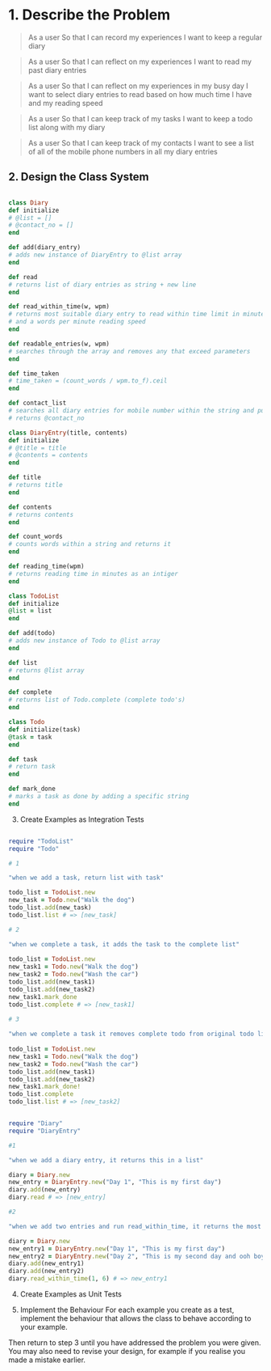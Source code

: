 # 1. Describe the Problem

> As a user
> So that I can record my experiences
> I want to keep a regular diary

> As a user
> So that I can reflect on my experiences
> I want to read my past diary entries

> As a user
> So that I can reflect on my experiences in my busy day
> I want to select diary entries to read based on how much time I have and my reading speed

> As a user
> So that I can keep track of my tasks
> I want to keep a todo list along with my diary

> As a user
> So that I can keep track of my contacts
> I want to see a list of all of the mobile phone numbers in all my diary entries

## 2. Design the Class System

```ruby

class Diary
def initialize
# @list = []
# @contact_no = []
end

def add(diary_entry)
# adds new instance of DiaryEntry to @list array
end

def read
# returns list of diary entries as string + new line
end

def read_within_time(w, wpm)
# returns most suitable diary entry to read within time limit in minutes
# and a words per minute reading speed
end

def readable_entries(w, wpm)
# searches through the array and removes any that exceed parameters
end

def time_taken
# time_taken = (count_words / wpm.to_f).ceil 
end

def contact_list
# searches all diary entries for mobile number within the string and pushes to @contact_no
# returns @contact_no

class DiaryEntry(title, contents)
def initialize
# @title = title
# @contents = contents
end

def title
# returns title
end

def contents 
# returns contents
end

def count_words
# counts words within a string and returns it
end

def reading_time(wpm)
# returns reading time in minutes as an intiger
end

class TodoList
def initialize
@list = list
end

def add(todo)
# adds new instance of Todo to @list array
end

def list
# returns @list array
end

def complete
# returns list of Todo.complete (complete todo's)
end

class Todo
def initialize(task)
@task = task
end

def task
# return task
end

def mark_done
# marks a task as done by adding a specific string
end

```


3. Create Examples as Integration Tests

``` ruby

require "TodoList"
require "Todo"

# 1

"when we add a task, return list with task"

todo_list = TodoList.new
new_task = Todo.new("Walk the dog")
todo_list.add(new_task)
todo_list.list # => [new_task]

# 2

"when we complete a task, it adds the task to the complete list"
 
todo_list = TodoList.new
new_task1 = Todo.new("Walk the dog")
new_task2 = Todo.new("Wash the car")
todo_list.add(new_task1)
todo_list.add(new_task2)
new_task1.mark_done
todo_list.complete # => [new_task1]
     
# 3

"when we complete a task it removes complete todo from original todo list" do
      
todo_list = TodoList.new
new_task1 = Todo.new("Walk the dog")
new_task2 = Todo.new("Wash the car")
todo_list.add(new_task1)
todo_list.add(new_task2)
new_task1.mark_done!
todo_list.complete
todo_list.list # => [new_task2]


require "Diary"
require "DiaryEntry"

#1

"when we add a diary entry, it returns this in a list"

diary = Diary.new
new_entry = DiaryEntry.new("Day 1", "This is my first day")
diary.add(new_entry)
diary.read # => [new_entry]

#2

"when we add two entries and run read_within_time, it returns the most suitable option"

diary = Diary.new
new_entry1 = DiaryEntry.new("Day 1", "This is my first day")
new_entry2 = DiaryEntry.new("Day 2", "This is my second day and ooh boy is it so much longer!")
diary.add(new_entry1)
diary.add(new_entry2)
diary.read_within_time(1, 6) # => new_entry1

```
4. Create Examples as Unit Tests


5. Implement the Behaviour
For each example you create as a test, implement the behaviour that allows the class to behave according to your example.

Then return to step 3 until you have addressed the problem you were given. You may also need to revise your design, for example if you realise you made a mistake earlier.
